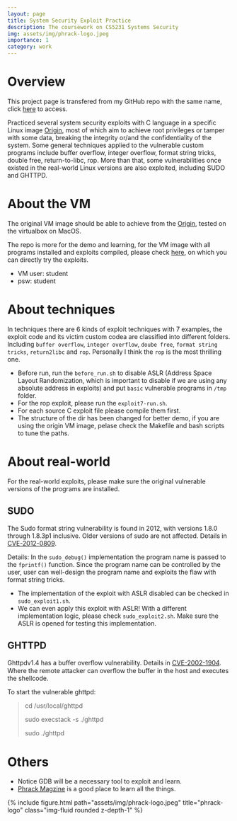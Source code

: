 ```yaml
---
layout: page
title: System Security Exploit Practice
description: The coursework on CS5231 Systems Security
img: assets/img/phrack-logo.jpeg
importance: 1
category: work
---
```


# Overview
This project page is transfered from my GitHub repo with the same name, click [here](https://github.com/Hanc1999/System-Security-Exploit-Practice) to access.

Practiced several system security exploits with C language in a specific Linux image [Origin](https://drive.google.com/file/d/16WntAiUy3R-uR8M0C4kWJUu8WNLqdfFf/view), most of which aim to achieve root privileges or tamper with some data, breaking the integrity or/and the confidentiality of the system.   Some general techniques applied to the vulnerable custom programs include buffer overflow, integer overflow, format string tricks,  double free, return-to-libc, rop.   More than that, some vulnerabilities once existed in the real-world Linux versions are also exploited, including SUDO and GHTTPD.

# About the VM
The original VM image should be able to achieve from the [Origin](https://drive.google.com/file/d/16WntAiUy3R-uR8M0C4kWJUu8WNLqdfFf/view), tested on the virtualbox on MacOS. 

The repo is more for the demo and learning, for the VM image with all programs installed and exploits compiled, please check [here](https://drive.google.com/file/d/1XL04BKWcssqwin-G9ZG-VCrRrRpBGdaj/view?usp=sharing), on which you can directly try the exploits.
* VM user: student
* psw: student

# About techniques
In techniques there are 6 kinds of exploit techniques with 7 examples, the exploit code and its victim custom codea are classified into different folders. Including `buffer overflow`, `integer overflow`, `doube free`, `format string tricks`, `return2libc` and `rop`. Personally I think the `rop` is the most thrilling one.
- Before run, run the `before_run.sh` to disable ASLR (Address Space Layout Randomization, which is important to disable if we are using any absolute address in exploits) and put `basic` vulnerable programs in `/tmp` folder.
- For the rop exploit, please run the `exploit7-run.sh`. 
- For each source C exploit file please compile them first.
- The structure of the dir has been changed for better demo, if you are using the origin VM image, pelase check the Makefile and bash scripts to tune the paths.

# About real-world
For the real-world exploits, please make sure the original vulnerable versions of the programs are installed.
## SUDO
The Sudo format string vulnerability is found in 2012, with versions 1.8.0 through 1.8.3p1 inclusive. Older versions of sudo are not affected. Details in [CVE-2012-0809](https://www.sudo.ws/security/advisories/sudo_debug/).

Details: In the `sudo_debug()` implementation the program name is passed to the `fprintf()` function. Since the program name can be controlled by the user, user can well-design the program name and exploits the flaw with format string tricks.

- The implementation of the exploit with ASLR disabled can be checked in `sudo_exploit1.sh`.
- We can even apply this exploit with ASLR! With a different implementation logic, please check `sudo_exploit2.sh`. Make sure the ASLR is opened for testing this implementation.

## GHTTPD
Ghttpdv1.4 has a buﬀer overﬂow vulnerability. Details in [CVE-2002-1904](https://nvd.nist.gov/vuln/detail/CVE-2002-1904). Where the remote attacker can overflow the buffer in the host and executes the shellcode.

To start the vulnerable ghttpd:
> cd    /usr/local/ghttpd
> 
> sudo    execstack    -s    ./ghttpd
>
> sudo    ./ghttpd

# Others
- Notice GDB will be a necessary tool to exploit and learn.
- [Phrack Magzine](http://www.phrack.org/) is a good place to learn all the things.

<div class="row">
    <div class="col-sm mt-3 mt-md-0">
        {% include figure.html path="assets/img/phrack-logo.jpeg" title="phrack-logo" class="img-fluid rounded z-depth-1" %}
    </div>
</div>
